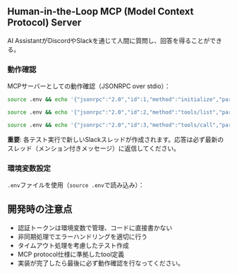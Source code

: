 ## Human-in-the-Loop MCP (Model Context Protocol) Server

AI AssistantがDiscordやSlackを通じて人間に質問し、回答を得ることができる。

### 動作確認

MCPサーバーとしての動作確認（JSONRPC over stdio）：

```bash
source .env && echo '{"jsonrpc":"2.0","id":1,"method":"initialize","params":{"protocolVersion":"2024-11-05","capabilities":{"tools":{}},"clientInfo":{"name":"test","version":"1.0"}}}' | cargo run -- slack

source .env && echo '{"jsonrpc":"2.0","id":2,"method":"tools/list","params":{}}' | cargo run -- slack

source .env && echo '{"jsonrpc":"2.0","id":3,"method":"tools/call","params":{"name":"ask_human","arguments":{"question":"テスト質問です"}}}' | cargo run -- slack
```

**重要**: 各テスト実行で新しいSlackスレッドが作成されます。応答は必ず最新のスレッド（メンション付きメッセージ）に返信してください。

### 環境変数設定

`.env`ファイルを使用（`source .env`で読み込み）：

## 開発時の注意点

- 認証トークンは環境変数で管理、コードに直接書かない
- 非同期処理でエラーハンドリングを適切に行う
- タイムアウト処理を考慮したテスト作成
- MCP protocol仕様に準拠したtool定義
- 実装が完了したら最後に必ず動作確認を行なってください。